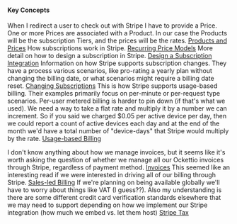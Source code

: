 #### Key Concepts

When I redirect a user to check out with Stripe I have to provide a Price. One or more Prices are associated with a Product. In our case the Products will be the subscription Tiers, and the prices will be the rates.
[Products and Prices](https://stripe.com/docs/products-prices/how-products-and-prices-work#what-is-a-price)
How subscriptions work in Stripe.
[Recurring Price Models](https://stripe.com/docs/products-prices/pricing-models)
More detail on how to design a subscription in Stripe.
[Design a Subscription Integration](https://stripe.com/docs/billing/subscriptions/designing-integration)
Information on how Stripe supports subscription changes. They have a process various scenarios, like pro-rating a yearly plan without changing the billing date, or what scenarios might require a billing date reset.
[Changing Subscriptions](https://stripe.com/docs/billing/subscriptions/change)
This is how Stripe supports usage-based billing. Their examples primarily focus on per-minute or per-request type scenarios. Per-user metered billing is harder to pin down (if that's what we used). We need a way to take a flat rate and multiply it by a number we can increment. So if you said we charged $0.05 per active device per day, then we could report a count of active devices each day and at the end of the month we'd have a total number of "device-days" that Stripe would multiply by the rate.
[Usage-based Billing](https://stripe.com/docs/billing/subscriptions/usage-based)

I don't know anything about how we manage invoices, but it seems like it's worth asking the question of whether we manage all our Ockettio invoices through Stripe, regardless of payment method.
[Invoices](https://stripe.com/docs/invoicing/overview)
This seemed like an interesting read if we were interested in driving all of our billing through Stripe.
[Sales-led Billing](https://stripe.com/docs/billing/subscriptions/sales-led-billing)
If we're planning on being available globally we'll have to worry about things like VAT (I guess??). Also my understanding is there are some different credit card verification standards elsewhere that we may need to support depending on how we implement our Stripe integration (how much we embed vs. let them host)
[Stripe Tax](https://stripe.com/docs/billing/taxes)

